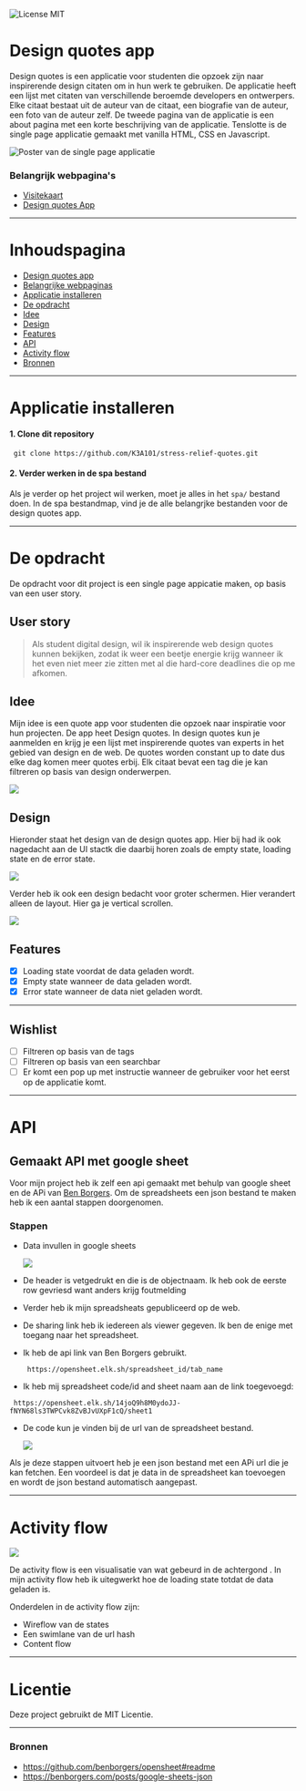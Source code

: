 ![License MIT](https://img.shields.io/badge/License-MIT-green?style=for-the-badge)



# Design quotes app
 Design quotes is een applicatie voor studenten die opzoek zijn naar inspirerende design citaten om in hun werk te gebruiken. De applicatie heeft een lijst met citaten van verschillende beroemde developers en ontwerpers. Elke citaat bestaat uit de auteur van de citaat, een biografie van de auteur, een foto van de auteur zelf.  De tweede pagina van de applicatie is een about pagina met een korte beschrijving van de applicatie. Tenslotte is de single page applicatie gemaakt met vanilla HTML, CSS en Javascript.  

 ![Poster van de single page applicatie](./spa/images/desktop-v2.png)

 
 ### Belangrijk webpagina's

- [Visitekaart](https://k3a101.github.io/stress-relief-quotes/visitekaartje/)
- [Design quotes App](https://k3a101.github.io/stress-relief-quotes/spa/)
---
# Inhoudspagina
- [Design quotes app](https://github.com/K3A101/stress-relief-quotes#design-quotes-app)
- [Belangrijke webpaginas](https://github.com/K3A101/stress-relief-quotes#belangrijk-webpaginas)
- [Applicatie installeren](https://github.com/K3A101/stress-relief-quotes#applicatie-installeren)
- [De opdracht](https://github.com/K3A101/stress-relief-quotes#de-opdracht)
- [Idee](https://github.com/K3A101/stress-relief-quotes#idee)
- [Design](https://github.com/K3A101/stress-relief-quotes#design)
- [Features]()
- [API](https://github.com/K3A101/stress-relief-quotes#api)
- [Activity flow](https://github.com/K3A101/stress-relief-quotes#activity-flow)
- [Bronnen](https://github.com/K3A101/stress-relief-quotes#bronnen)
 ---
 # Applicatie installeren
 #### 1. Clone dit repository
 ` git clone https://github.com/K3A101/stress-relief-quotes.git`

#### 2. Verder werken in de spa bestand
Als je verder op het project wil werken, moet je alles in het `spa/` bestand doen. In de spa bestandmap, vind je de alle belangrjke bestanden voor de design quotes app.

---
# De opdracht 
 De opdracht voor dit project is een single page appicatie maken, op basis van een user story. 


## User story
> Als student digital design, wil ik inspirerende web design quotes kunnen bekijken, zodat ik weer een beetje energie krijg wanneer ik het even niet meer zie zitten met al die hard-core deadlines die op me afkomen.



## Idee 
Mijn idee is een quote app voor studenten die opzoek naar inspiratie voor hun projecten. De app heet Design quotes. In design quotes kun je aanmelden en krijg je een lijst met inspirerende quotes van experts in het gebied van design en de web. De quotes worden constant up to date dus elke dag komen meer quotes erbij. Elk citaat bevat een tag die je kan filtreren op basis van design onderwerpen. 

<img src="./spa/images/wireflow-v2.png">

## Design
Hieronder staat het design van de design quotes app. Hier bij had ik ook nagedacht aan de UI stactk die daarbij horen zoals de empty state, loading state en de error state.  

<img src="./spa/images/design-v2.png">

Verder heb ik ook een design bedacht voor groter schermen. Hier verandert alleen de layout. Hier ga je vertical scrollen.

<img src="./spa/images/desktop-v2.png">


## Features
- [x] Loading state voordat de data geladen wordt.
- [x] Empty state wanneer de data geladen wordt.
- [x] Error state wanneer de data niet geladen wordt.

---
## Wishlist
- [ ] Filtreren op basis van de tags
- [ ] Filtreren op basis van een searchbar
- [ ] Er komt een pop up met instructie wanneer de gebruiker voor het eerst op de applicatie komt.

--- 

# API
## Gemaakt API met google sheet

Voor mijn project heb ik zelf een api gemaakt met behulp van google sheet en de APi van [Ben Borgers](https://github.com/benborgers/opensheet#readme). Om de spreadsheets een json bestand te maken heb ik een aantal stappen doorgenomen. 

### Stappen

- Data invullen in google sheets
    
   <img src="./spa/images/quote-api-spreadsheet.png">
    
- De header is vetgedrukt en die is de objectnaam. Ik heb ook de eerste row gevriesd want anders krijg foutmelding
- Verder heb ik mijn spreadsheats gepubliceerd op de web.    
- De sharing link heb ik iedereen als viewer gegeven. Ik ben de enige met toegang naar het spreadsheet.
- Ik heb de api link van Ben Borgers gebruikt. 
  
   ```
    https://opensheet.elk.sh/spreadsheet_id/tab_name

   ```

- Ik heb  mij spreadsheet code/id and sheet naam aan de link toegevoegd:
```
 https://opensheet.elk.sh/14joQ9h8M0ydoJJ-fNYN68ls3TWPCvk8ZvBJvUXpF1cQ/sheet1
 ```
- De code kun je vinden bij de url van de spreadsheet bestand.

  <img src="./spa/images/json-bestand.png">
Als je deze stappen uitvoert heb je een json bestand met een APi url die je kan fetchen. Een voordeel is dat je data in de spreadsheet  kan toevoegen en wordt de json bestand automatisch aangepast. 

---

# Activity flow
<img src="./spa/images/activity-flow-v1.png">

De activity flow is een visualisatie van wat gebeurd in de achtergond . In mijn activity flow heb ik uitegwerkt hoe de loading state totdat de data geladen is.

Onderdelen in de activity flow zijn:
- Wireflow van de states
- Een swimlane van de url hash
- Content  flow
---
# Licentie
Deze project gebruikt de MIT Licentie.

---

### Bronnen
- https://github.com/benborgers/opensheet#readme
- https://benborgers.com/posts/google-sheets-json